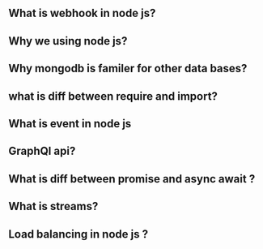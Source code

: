 ## What is webhook in node js?

## Why we using node js?

## Why mongodb is familer for other data bases?

## what is diff between require and import?

## What is event in node js

## GraphQl api?

## What is diff between promise and async await ?

## What is streams?

## Load balancing in node js ?